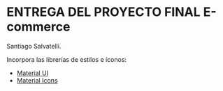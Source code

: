 # ENTREGA DEL PROYECTO FINAL E-commerce

Santiago Salvatelli.

Incorpora las librerías de estilos e íconos:

- [Material UI](https://mui.com/material-ui/)
- [Material Icons](https://mui.com/material-ui/material-icons/)
